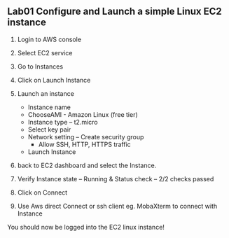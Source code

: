 ## Lab01 Configure and Launch a simple Linux EC2 instance

1.	Login to AWS console
2.	Select EC2 service
3.	Go to Instances
4.	Click on Launch Instance
5.	Launch an instance
	*	Instance name
	*	ChooseAMI - Amazon Linux (free tier)
	*	Instance type – t2.micro
	*	Select key pair
	*	Network setting – Create security group
		*	Allow SSH, HTTP, HTTPS traffic
	*	Launch Instance
		
6.	back to EC2 dashboard and select the Instance.
7.	Verify Instance state – Running & Status check – 2/2 checks passed
8.	Click on Connect
9.	Use Aws direct Connect or ssh client eg. MobaXterm to connect with Instance

You should now be logged into the EC2 linux instance!

